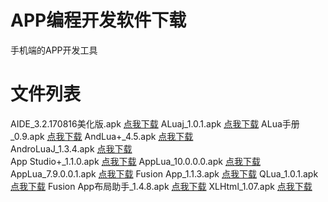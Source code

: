 # APP编程开发软件下载

手机端的APP开发工具


# 文件列表


AIDE_3.2.170816美化版.apk  [点我下载](/app/AIDE_3.2.170816.apk)
ALuaj_1.0.1.apk    [点我下载](/app/ALuaj_1.0.1.apk) 
ALua手册_0.9.apk [点我下载](/app/ALua手册_0.9.apk)
AndLua+_4.5.apk    [点我下载](/app/AndLua+_4.5.apk)   
AndroLuaJ_1.3.4.apk    [点我下载](/app/AndroLuaJ_1.3.4.apk)  
App Studio+_1.1.0.apk [点我下载](/app/AppStudio+_1.1.0.apk)
AppLua_10.0.0.0.apk     [点我下载](/app/AppLua_10.0.0.0.apk) 
AppLua_7.9.0.0.1.apk    [点我下载](/app/AppLua_7.9.0.0.1.apk) 
Fusion App_1.1.3.apk  [点我下载](/app/FusionApp_1.1.3.apk)
QLua_1.0.1.apk   [点我下载](/app/QLua_1.0.1.apk)
Fusion App布局助手_1.4.8.apk [点我下载](/app/FusionApp布局助手_1.4.8.apk.apk)
XLHtml_1.07.apk [点我下载](/app/XLHtml_1.07.apk)









